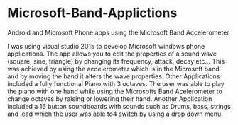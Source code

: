 # Microsoft-Band-Applictions
Android and Microsoft Phone apps using the Microsoft Band Accelerometer

I was using visual studio 2015 to develop Microsoft windows phone applications. The app allows you to edit the properties of a
sound wave (square, sine, triangle) by changing its frequency, attack, decay etc... This was achieved by using the accelerometer
which is in the Microsoft band and by moving the band it alters the wave properties. 
Other Applications included a fully functional Piano with 3 octaves. The user was able to play the piano with one hand while using
the Microsofts Band Acelerometer to change octaves by raising or lowering their hand.
Another Application included a 16 button soundboards with sounds such as Drums, bass, strings and lead which the user was able to4
switch by using a drop down menu.
